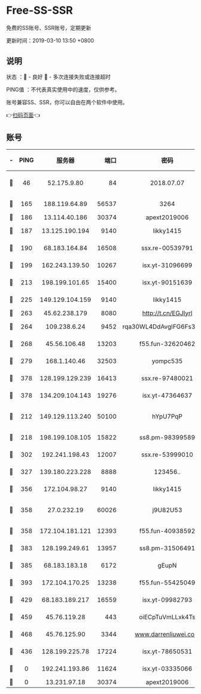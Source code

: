 # Free-SS-SSR

免费的SS账号、SSR账号，定期更新

更新时间：2019-03-10 13:50 +0800

## 说明

状态     ：🙂 - 良好 🙁 - 多次连接失败或连接超时

PING值   ：不代表真实使用中的速度，仅供参考。

账号兼容SS、SSR，你可以自由在两个软件中使用。

👉[扫码页面](https://liesauer.github.io/Free-SS-SSR/)👈

## 账号

|-|PING|服务器|端口|密码|加密方式|区域|
|:----:|:----:|:-----:|-----:|:----:|:----:|:----:|
|🙂|46|52.175.9.80|84|2018.07.07|chacha20-ietf-poly1305|HK|
|🙂|165|188.119.64.89|56537|3264|aes-256-cfb|RU|
|🙂|186|13.114.40.186|30374|apext2019006|chacha20|JP|
|🙂|187|13.125.190.194|9140|likky1415|aes-256-cfb|KR|
|🙂|190|68.183.164.84|16508|ssx.re-00539791|aes-256-cfb|US|
|🙂|199|162.243.139.50|10267|isx.yt-31096699|aes-256-cfb|US|
|🙂|213|198.199.101.65|15400|isx.yt-90151639|aes-256-cfb|US|
|🙂|225|149.129.104.159|9140|likky1415|aes-256-cfb|HK|
|🙂|263|45.62.238.179|8080|http://t.cn/EGJIyrl|rc4-md5|CA|
|🙂|264|109.238.6.24|9452|rqa30WL4DdAvgIFG6Fs3znzTa|aes-256-cfb|FR|
|🙂|268|45.56.106.48|13203|f55.fun-32620462|aes-256-cfb|US|
|🙂|279|168.1.140.46|32503|yompc535|aes-256-cfb|AU|
|🙂|378|128.199.129.239|16413|ssx.re-97480021|aes-256-cfb|SG|
|🙂|378|134.209.104.143|19276|isx.yt-47364637|aes-256-cfb|SG|
|🙂|212|149.129.113.240|50100|hYpU7PqP|chacha20-ietf-poly1305|CN|
|🙂|218|198.199.108.105|15822|ss8.pm-98399589|aes-256-cfb|US|
|🙂|302|192.241.198.43|12007|ssx.re-53999010|aes-256-cfb|US|
|🙂|327|139.180.223.228|8888|123456..|aes-256-cfb|JP|
|🙂|356|172.104.98.27|9140|likky1415|aes-256-cfb|JP|
|🙂|358|27.0.232.19|60026|j9U82U53|xchacha20-ietf-poly1305|HK|
|🙂|358|172.104.181.121|12393|f55.fun-40938592|aes-256-cfb|SG|
|🙂|383|128.199.249.61|13957|ss8.pm-31506491|aes-256-cfb|SG|
|🙂|385|68.183.183.18|6172|gEupN|aes-256-cfb|SG|
|🙂|393|172.104.170.25|13238|f55.fun-55425049|aes-256-cfb|SG|
|🙂|429|68.183.189.217|16559|isx.yt-09982793|aes-256-cfb|SG|
|🙂|459|45.76.119.28|443|oiECpTuVmLLxk4Ts|aes-256-cfb|AU|
|🙂|468|45.76.125.90|3344|www.darrenliuwei.com|aes-256-cfb|AU|
|🙁|436|128.199.225.78|17224|isx.yt-78650531|aes-256-cfb|SG|
|🙁|0|192.241.193.86|11624|isx.yt-03335066|aes-256-cfb|US|
|🙁|0|13.231.97.18|30374|apext2019006|chacha20|JP|
